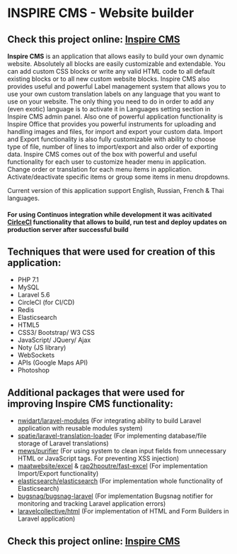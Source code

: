 # INSPIRE CMS - Website builder

## Check this project online: [Inspire CMS](http://185.177.59.147/inspirecms)


**Inspire CMS** is an application that allows easily to build your own dynamic website. Absolutely all blocks are easily customizable and extendable. 
You can add custom CSS blocks or write any valid HTML code to all default existing blocks or to all new custom website blocks.
Inspire CMS also provides useful and powerful Label management system that allows you to use your own custom translation labels on any language that you want to use on your website. The only thing you need to do in order to add any (even exotic) language is to activate it in Languages setting section in Inspire CMS admin panel.
Also one of powerful application functionality is Inspire Office that provides you powerful instruments for uploading and handling images and files, for import and export your custom data.
Import and Export functionality is also fully customizable with ability to choose type of file, number of lines to import/export and also order of exporting data.
Inspire CMS comes out of the box with powerful and useful functionality for each user to customize header menu in application. Change order or translation for each menu items in application. Activate/deactivate specific items or group some items in menu dropdowns.

Current version of this application support English, Russian, French & Thai languages.

#### For using Continuos integration while development it was acitivated [CirlceCI](https://circleci.com) functionality that allows to build, run test and deploy updates on production server after successful build

## Techniques that were used for creation of this application: ##
-  PHP 7.1
-  MySQL
-  Laravel 5.6
-  CircleCI (for CI/CD)
-  Redis
-  Elasticsearch
-  HTML5
-  CSS3/ Bootstrap/ W3 CSS
-  JavaScript/ JQuery/ Ajax
-  Noty (JS library)
-  WebSockets
-  APIs (Google Maps API)
-  Photoshop

## Additional packages that were used for improving Inspire CMS functionality: ##
- [nwidart/laravel-modules](https://github.com/nWidart/laravel-modules) (For integrating ability to build Laravel application with reusable modules system)
- [spatie/laravel-translation-loader](https://github.com/spatie/laravel-translation-loader) (For implementing database/file storage of Laravel translations)
- [mews/purifier](https://github.com/mewebstudio/Purifier) (For using system to clean input fields from unnecessary HTML or JavaScript tags. For preventing XSS injection)
- [maatwebsite/excel](https://github.com/Maatwebsite/Laravel-Excel) & [rap2hpoutre/fast-excel](https://github.com/rap2hpoutre/fast-excel) (For implementation Import/Export functionality)
- [elasticsearch/elasticsearch](https://github.com/elastic/elasticsearch-php) (For implementation whole functionality of Elasticsearch) 
- [bugsnag/bugsnag-laravel](https://github.com/bugsnag/bugsnag-laravel) (For implementation Bugsnag notifier for monitoring and tracking Laravel application errors)
- [laravelcollective/html](https://github.com/LaravelCollective/html) (For implementation of HTML and Form Builders in Laravel application)

## Check this project online: [Inspire CMS](http://185.177.59.147/inspirecms)


